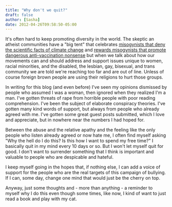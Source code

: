 ```yaml
---
title: "Why don't we quit?"
draft: false
author: [Sasha]
date: 2012-04-26T09:58:50-05:00
---
```


It's often hard to keep promoting diversity in the world. The skeptic an atheist communities have a "big tent" that celebrates [misogynists that deny the scientific facts of climate change](http://www.sourcewatch.org/index.php?title=Penn_and_Teller#Global_warming_.26_environmentalism) and [rewards misogynists that promote dangerous anti-vaccination nonsense](http://scienceblogs.com/insolence/2009/07/bill_maher_gets_the_richard_dawkins_awar.php) but when we talk about how our movements can and should address and support issues unique to women, racial minorities, and the disabled, the lesbian, gay, bisexual, and trans community we are told we're reaching too far and are out of line. Unless of course foreign brown people are using their religions to hurt those groups.

In writing for this blog (and even before) I've seen my opinions dismissed by people who assumed I was a woman, then ignored when they realized I'm a man. I've gotten threats of rape from horrible people with poor reading comprehension. I've been the subject of elaborate conspiracy theories. I've gotten many kind words of support, but always from people who already agreed with me. I've gotten some great guest posts submitted, which I love and appreciate, but in nowhere near the numbers I had hoped for.

Between the abuse and the relative apathy and the feeling like the only people who listen already agreed or now hate me, I often find myself asking "Why the hell do I do this? Is this how I want to spend my free time?" I basically quit in my mind every 10 days or so. But I won't let myself quit for good. I don't want to surrender something that I think is important and valuable to people who are despicable and hateful.

I keep myself going in the hopes that, if nothing else, I can add a voice of support for the people who are the real targets of this campaign of bullying. If I can, some day, change one mind that would just be the cherry on top.

Anyway, just some thoughts and - more than anything - a reminder to myself why I do this even though some times, like now, I kind of want to just read a book and play with my cat.
